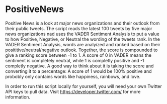 # PositiveNews

Positive News is a look at major news organizations and their outlook from their public tweets.
The script reads the latest 100 tweets by five major news organizations nad uses the VADER Sentiment Analysis to put a value to how Positive, Negative, or Neutral the wording of the tweets rank. 
In the VADER Sentiment Analysis, words are analyized and ranked based on their posititive/neutral/negative outlook. Together, the score is compounded to give a ranking score between -1 to 1.
A score of 0 in VADER means the sentiment is completely neutral, while 1 is completly positive and -1 completly negative. A good way to think about it is taking the score and converting it to a percentage: A score of 1 would be 100% positive and probobly only contains words like happiness, rainbows, and love.

In order to run this script locally for yourself, you will need your own Twitter API keys to pull data.
Visit https://developer.twitter.com/ for more information.
